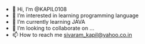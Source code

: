 - 👋 Hi, I’m @KAPIL0108
- 👀 I’m interested in learning programming language
- 🌱 I’m currently learning JAVA
- 💞️ I’m looking to collaborate on ...
- 📫 How to reach me sivaram_kapil@yahoo.co.in

<!---
KAPIL0108/KAPIL0108 is a ✨ special ✨ repository because its `README.md` (this file) appears on your GitHub profile.
You can click the Preview link to take a look at your changes.
--->
